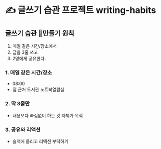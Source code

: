 # ✍️ 글쓰기 습관 프로젝트 writing-habits

## 글쓰기 습관 만들기 원칙
1. 매일 같은 시간/장소에서 
2. 글을 3줄 쓰고 
3. 2명에게 공유한다.

### 1. 매일 같은 시간/장소
- 08:00
- 집 근처 도서관 노트북열람실

### 2. 딱 3줄만
- 내용보다 빠짐없이 하는 것 자체가 목적

### 3. 공유와 리액션
- 슬랙에 올리고 리액션 부탁하기